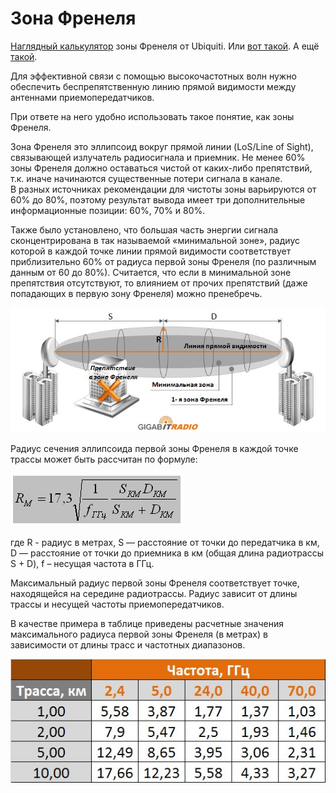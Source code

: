 # Зона Френеля

[Наглядный калькулятор](https://airlink.ubnt.com/#/) зоны Френеля от Ubiquiti. Или [вот такой](http://www.wirelessconnections.net/calcs/FresnelZone.asp). А ещё [такой](http://www.everythingrf.com/rf-calculators/fresnel-zone-calculator).

Для эффективной связи с помощью высокочастотных волн нужно обеспечить беспрепятственную линию прямой видимости между антеннами приемопередатчиков.

При ответе на него удобно использовать такое понятие, как зоны Френеля.

Зона Френеля это эллипсоид вокруг прямой линии \(LoS/Line of Sight\), связывающей излучатель радиосигнала и приемник. Не менее 60% зоны Френеля должно оставаться чистой от каких-либо препятствий, т.к. иначе начинаются существенные потери сигнала в канале.  
В разных источниках рекомендации для чистоты зоны варьируются от 60% до 80%, поэтому результат вывода имеет три дополнительные информационные позиции: 60%, 70% и 80%.

Также было установлено, что большая часть энергии сигнала сконцентрирована в так называемой «минимальной зоне», радиус которой в каждой точке линии прямой видимости соответствует приблизительно 60% от радиуса первой зоны Френеля \(по различным данным от 60 до 80%\).  Считается, что если в минимальной зоне препятствия отсутствуют, то влиянием от прочих препятствий  \(даже попадающих в первую зону Френеля\) можно пренебречь.

![](../../.gitbook/assets/1%20%281%29.jpg)

Радиус сечения эллипсоида первой зоны Френеля в каждой точке трассы может быть рассчитан по формуле:

![](../../.gitbook/assets/2.gif)

где R - радиус в метрах, S — расстояние от точки до передатчика в км, D — расстояние от точки до приемника в км \(общая длина радиотрассы S + D\), f – несущая частота в ГГц.  
  
Максимальный радиус первой зоны Френеля соответствует точке, находящейся на середине радиотрассы. Радиус зависит от длины трассы и несущей частоты приемопередатчиков.  
  
В качестве примера в таблице приведены расчетные значения максимального радиуса первой зоны Френеля \(в метрах\) в зависимости от длины трасс и частотных диапазонов.

![](../../.gitbook/assets/3.jpg)

